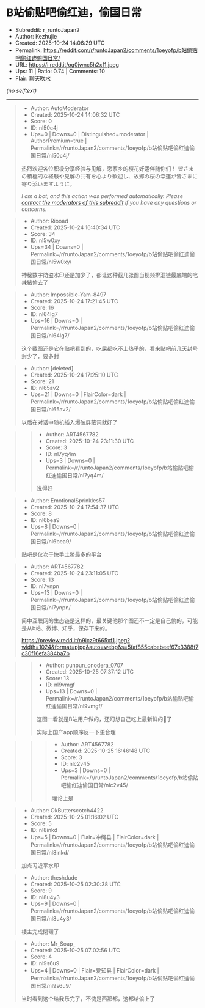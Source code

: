 # B站偷贴吧偷红迪，偷国日常

- Subreddit: r_runtoJapan2
- Author: Kezhujie
- Created: 2025-10-24 14:06:29 UTC
- Permalink: https://reddit.com/r/runtoJapan2/comments/1oeyofp/b站偷贴吧偷红迪偷国日常/
- URL: https://i.redd.it/og0jwnc5h2xf1.jpeg
- Ups: 11 | Ratio: 0.74 | Comments: 10
- Flair: 聊天吹水

_(no selftext)_

---

> - Author: AutoModerator
> - Created: 2025-10-24 14:06:32 UTC
> - Score: 0
> - ID: nl50c4j
> - Ups=0 | Downs=0 | Distinguished=moderator | AuthorPremium=true | Permalink=/r/runtoJapan2/comments/1oeyofp/b站偷贴吧偷红迪偷国日常/nl50c4j/
>
> 热烈欢迎各位积极分享经验与见解，愿家乡的樱花好运伴随你们！
> 皆さまの積極的な経験や見解の共有を心より歓迎し、故郷の桜の幸運が皆さまに寄り添いますように。
> 
> *I am a bot, and this action was performed automatically. Please [contact the moderators of this subreddit](/message/compose/?to=/r/runtoJapan2) if you have any questions or concerns.*

> - Author: Riooad
> - Created: 2025-10-24 16:40:34 UTC
> - Score: 34
> - ID: nl5w0xy
> - Ups=34 | Downs=0 | Permalink=/r/runtoJapan2/comments/1oeyofp/b站偷贴吧偷红迪偷国日常/nl5w0xy/
>
> 神秘数字防盗水印还是加少了，都让这种截几张图当视频排泄链最底端的吃辣猪偷去了

> - Author: Impossible-Yam-8497
> - Created: 2025-10-24 17:21:45 UTC
> - Score: 16
> - ID: nl64lg7
> - Ups=16 | Downs=0 | Permalink=/r/runtoJapan2/comments/1oeyofp/b站偷贴吧偷红迪偷国日常/nl64lg7/
>
> 这个截图还是它在贴吧看到的，吃屎都吃不上热乎的，看来贴吧前几天封号封少了，要多封

> - Author: [deleted]
> - Created: 2025-10-24 17:25:10 UTC
> - Score: 21
> - ID: nl65av2
> - Ups=21 | Downs=0 | FlairColor=dark | Permalink=/r/runtoJapan2/comments/1oeyofp/b站偷贴吧偷红迪偷国日常/nl65av2/
>
> 以后在对话中随机插入爆破屏蔽词就好了

>> - Author: ART4567782
>> - Created: 2025-10-24 23:11:30 UTC
>> - Score: 3
>> - ID: nl7yq4m
>> - Ups=3 | Downs=0 | Permalink=/r/runtoJapan2/comments/1oeyofp/b站偷贴吧偷红迪偷国日常/nl7yq4m/
>>
>> 说得好

> - Author: EmotionalSprinkles57
> - Created: 2025-10-24 17:54:37 UTC
> - Score: 8
> - ID: nl6bea9
> - Ups=8 | Downs=0 | Permalink=/r/runtoJapan2/comments/1oeyofp/b站偷贴吧偷红迪偷国日常/nl6bea9/
>
> 贴吧是仅次于快手土鳖最多的平台

> - Author: ART4567782
> - Created: 2025-10-24 23:11:05 UTC
> - Score: 13
> - ID: nl7ynpn
> - Ups=13 | Downs=0 | Permalink=/r/runtoJapan2/comments/1oeyofp/b站偷贴吧偷红迪偷国日常/nl7ynpn/
>
> 简中互联网的生态链是这样的，最关键他那个图还不一定是自己偷的，可能是从b站、微博、知乎，保存下来的。
> 
> https://preview.redd.it/n9icz9t665xf1.jpeg?width=1024&format=pjpg&auto=webp&s=5faf855cabebeef67e3388f7c30f16efa384ba7b

>> - Author: punpun_onodera_0707
>> - Created: 2025-10-25 07:37:12 UTC
>> - Score: 13
>> - ID: nl9vmgf
>> - Ups=13 | Downs=0 | Permalink=/r/runtoJapan2/comments/1oeyofp/b站偷贴吧偷红迪偷国日常/nl9vmgf/
>>
>> 这图一看就是B站用户做的，还幻想自己吃上最新鲜的💩了
>> 
>> 实际上国产app顺序反一下更合理

>>> - Author: ART4567782
>>> - Created: 2025-10-25 16:46:48 UTC
>>> - Score: 3
>>> - ID: nlc2v45
>>> - Ups=3 | Downs=0 | Permalink=/r/runtoJapan2/comments/1oeyofp/b站偷贴吧偷红迪偷国日常/nlc2v45/
>>>
>>> 理论上是

> - Author: OkButterscotch4422
> - Created: 2025-10-25 01:16:02 UTC
> - Score: 5
> - ID: nl8inkd
> - Ups=5 | Downs=0 | Flair=冲绳县 | FlairColor=dark | Permalink=/r/runtoJapan2/comments/1oeyofp/b站偷贴吧偷红迪偷国日常/nl8inkd/
>
> 加点习近平水印

> - Author: theshdude
> - Created: 2025-10-25 02:30:38 UTC
> - Score: 9
> - ID: nl8u4y3
> - Ups=9 | Downs=0 | Permalink=/r/runtoJapan2/comments/1oeyofp/b站偷贴吧偷红迪偷国日常/nl8u4y3/
>
> 樓主完成閉環了

> - Author: Mr_Soap_
> - Created: 2025-10-25 07:02:56 UTC
> - Score: 4
> - ID: nl9s6u9
> - Ups=4 | Downs=0 | Flair=爱知县 | FlairColor=dark | Permalink=/r/runtoJapan2/comments/1oeyofp/b站偷贴吧偷红迪偷国日常/nl9s6u9/
>
> 当时看到这个给我乐完了，不愧是西那都，这都给偷上了
